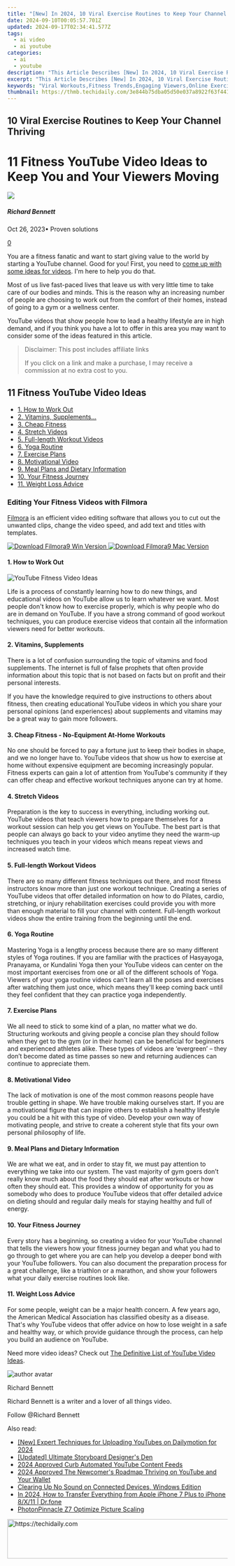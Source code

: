 ```yaml
---
title: "[New] In 2024, 10 Viral Exercise Routines to Keep Your Channel Thriving"
date: 2024-09-10T00:05:57.701Z
updated: 2024-09-17T02:34:41.577Z
tags:
  - ai video
  - ai youtube
categories:
  - ai
  - youtube
description: "This Article Describes [New] In 2024, 10 Viral Exercise Routines to Keep Your Channel Thriving"
excerpt: "This Article Describes [New] In 2024, 10 Viral Exercise Routines to Keep Your Channel Thriving"
keywords: "Viral Workouts,Fitness Trends,Engaging Viewers,Online Exercise,Popular Routines,Thriving Channels,Stay Active Online"
thumbnail: https://thmb.techidaily.com/3e844b75dba05d50e037a8922f63f44130183016b1138a00c38fe8d101f4bd1f.jpg
---
```


## 10 Viral Exercise Routines to Keep Your Channel Thriving

# 11 Fitness YouTube Video Ideas to Keep You and Your Viewers Moving

![](https://images.wondershare.com/filmora/article-images/richard-bennett.jpg)

##### Richard Bennett

 Oct 26, 2023• Proven solutions

[0](#commentsBoxSeoTemplate)

You are a fitness fanatic and want to start giving value to the world by starting a YouTube channel. Good for you! First, you need to [come up with some ideas for videos](https://www.filmora.io/community-blog/how-to-come-up-with-better-youtube-video-ideas-391.html). I'm here to help you do that.

Most of us live fast-paced lives that leave us with very little time to take care of our bodies and minds. This is the reason why an increasing number of people are choosing to work out from the comfort of their homes, instead of going to a gym or a wellness center.

YouTube videos that show people how to lead a healthy lifestyle are in high demand, and if you think you have a lot to offer in this area you may want to consider some of the ideas featured in this article.

>  Disclaimer: This post includes affiliate links
>
>  If you click on a link and make a purchase, I may receive a commission at no extra cost to you.
>

## 11 Fitness YouTube Video Ideas

* [1\. How to Work Out](#workout)
* [2\. Vitamins, Supplements...](#vitamins)
* [3. Cheap Fitness](#cheapfitness)
* [4\. Stretch Videos](#stretch)
* [5\. Full-length Workout Videos](#fulllength)
* [6\. Yoga Routine](#yoga)
* [7\. Exercise Plans](#exercise)
* [8\. Motivational Video](#motivational)
* [9\. Meal Plans and Dietary Information](#mealplan)
* [10\. Your Fitness Journey](#fitnessjourney)
* [11. Weight Loss Advice](#weightloss)

### Editing Your Fitness Videos with Filmora

[Filmora](https://tools.techidaily.com/wondershare/filmora/download/) is an efficient video editing software that allows you to cut out the unwanted clips, change the video speed, and add text and titles with templates.

[![Download Filmora9 Win Version](https://images.wondershare.com/filmora/guide/download-btn-win.jpg) ](https://tools.techidaily.com/wondershare/filmora/download/) [![Download Filmora9 Mac Version](https://images.wondershare.com/filmora/guide/download-btn-mac.jpg) ](https://tools.techidaily.com/wondershare/filmora/download/)

#### 1.  How to Work Out

![YouTube Fitness Video Ideas](https://images.wondershare.com/filmora/article-images/fitness-youtube-video-ideas.jpg)

Life is a process of constantly learning how to do new things, and educational videos on YouTube allow us to learn whatever we want. Most people don't know how to exercise properly, which is why people who do are in demand on YouTube. If you have a strong command of good workout techniques, you can produce exercise videos that contain all the information viewers need for better workouts.

#### 2.  Vitamins, Supplements

There is a lot of confusion surrounding the topic of vitamins and food supplements. The internet is full of false prophets that often provide information about this topic that is not based on facts but on profit and their personal interests.

If you have the knowledge required to give instructions to others about fitness, then creating educational YouTube videos in which you share your personal opinions (and experiences) about supplements and vitamins may be a great way to gain more followers.

#### 3.  Cheap Fitness - No-Equipment At-Home Workouts

No one should be forced to pay a fortune just to keep their bodies in shape, and we no longer have to. YouTube videos that show us how to exercise at home without expensive equipment are becoming increasingly popular. Fitness experts can gain a lot of attention from YouTube's community if they can offer cheap and effective workout techniques anyone can try at home.

#### 4.  Stretch Videos

Preparation is the key to success in everything, including working out. YouTube videos that teach viewers how to prepare themselves for a workout session can help you get views on YouTube. The best part is that people can always go back to your video anytime they need the warm-up techniques you teach in your videos which means repeat views and increased watch time.

#### 5.  Full-length Workout Videos

There are so many different fitness techniques out there, and most fitness instructors know more than just one workout technique. Creating a series of YouTube videos that offer detailed information on how to do Pilates, cardio, stretching, or injury rehabilitation exercises could provide you with more than enough material to fill your channel with content. Full-length workout videos show the entire training from the beginning until the end.

#### 6.  Yoga Routine

Mastering Yoga is a lengthy process because there are so many different styles of Yoga routines. If you are familiar with the practices of Hasyayoga, Pranayama, or Kundalini Yoga then your YouTube videos can center on the most important exercises from one or all of the different schools of Yoga. Viewers of your yoga routine videos can't learn all the poses and exercises after watching them just once, which means they'll keep coming back until they feel confident that they can practice yoga independently.

#### 7.  Exercise Plans

We all need to stick to some kind of a plan, no matter what we do. Structuring workouts and giving people a concise plan they should follow when they get to the gym (or in their home) can be beneficial for beginners and experienced athletes alike. These types of videos are ‘evergreen’ – they don’t become dated as time passes so new and returning audiences can continue to appreciate them.

#### 8.  Motivational Video

The lack of motivation is one of the most common reasons people have trouble getting in shape. We have trouble making ourselves start. If you are a motivational figure that can inspire others to establish a healthy lifestyle you could be a hit with this type of video. Develop your own way of motivating people, and strive to create a coherent style that fits your own personal philosophy of life.

#### 9.  Meal Plans and Dietary Information

We are what we eat, and in order to stay fit, we must pay attention to everything we take into our system. The vast majority of gym goers don’t really know much about the food they should eat after workouts or how often they should eat. This provides a window of opportunity for you as somebody who does to produce YouTube videos that offer detailed advice on dieting should and regular daily meals for staying healthy and full of energy.

#### 10.  Your Fitness Journey

Every story has a beginning, so creating a video for your YouTube channel that tells the viewers how your fitness journey began and what you had to go through to get where you are can help you develop a deeper bond with your YouTube followers. You can also document the preparation process for a great challenge, like a triathlon or a marathon, and show your followers what your daily exercise routines look like.

#### 11.  Weight Loss Advice

For some people, weight can be a major health concern. A few years ago, the American Medical Association has classified obesity as a disease. That's why YouTube videos that offer advice on how to lose weight in a safe and healthy way, or which provide guidance through the process, can help you build an audience on YouTube.

Need more video ideas? Check out [The Definitive List of YouTube Video Ideas](https://tools.techidaily.com/wondershare/filmora/download/).

![author avatar](https://images.wondershare.com/filmora/article-images/richard-bennett.jpg)

Richard Bennett

Richard Bennett is a writer and a lover of all things video.

Follow @Richard Bennett

<ins class="adsbygoogle"
     style="display:block"
     data-ad-format="autorelaxed"
     data-ad-client="ca-pub-7571918770474297"
     data-ad-slot="1223367746"></ins>

<ins class="adsbygoogle"
     style="display:block"
     data-ad-client="ca-pub-7571918770474297"
     data-ad-slot="8358498916"
     data-ad-format="auto"
     data-full-width-responsive="true"></ins>

<span class="atpl-alsoreadstyle">Also read:</span>
<div><ul>
<li><a href="https://youtube-web.techidaily.com/xpert-techniques-for-uploading-youtubes-on-dailymotion-for-2024/"><u>[New] Expert Techniques for Uploading YouTubes on Dailymotion for 2024</u></a></li>
<li><a href="https://fox-http.techidaily.com/updated-ultimate-storyboard-designers-den/"><u>[Updated] Ultimate Storyboard Designer's Den</u></a></li>
<li><a href="https://youtube-web.techidaily.com/approved-curb-automated-youtube-content-feeds/"><u>2024 Approved Curb Automated YouTube Content Feeds</u></a></li>
<li><a href="https://youtube-web.techidaily.com/approved-the-newcomers-roadmap-thriving-on-youtube-and-your-wallet/"><u>2024 Approved The Newcomer's Roadmap Thriving on YouTube and Your Wallet</u></a></li>
<li><a href="https://win11.techidaily.com/clearing-up-no-sound-on-connected-devices-windows-edition/"><u>Clearing Up No Sound on Connected Devices, Windows Edition</u></a></li>
<li><a href="https://iphone-transfer.techidaily.com/in-2024-how-to-transfer-everything-from-apple-iphone-7-plus-to-iphone-8x11-drfone-by-drfone-transfer-from-ios/"><u>In 2024, How to Transfer Everything from Apple iPhone 7 Plus to iPhone 8/X/11 | Dr.fone</u></a></li>
<li><a href="https://extra-resources.techidaily.com/photonpinnacle-z7-optimize-picture-scaling/"><u>PhotonPinnacle Z7 Optimize Picture Scaling</u></a></li>
</ul></div>

<!-- affiliate ads begin -->
<a href="https://ephamedtechinc.pxf.io/c/5597632/2120865/26400?prodsku=mercury" target="_top" id="2120865">
  <img src="//a.impactradius-go.com/display-ad/26400-2120865" border="0" alt="https://techidaily.com" width="728" height="90"/>
</a>
<img height="0" width="0" src="https://ephamedtechinc.pxf.io/i/5597632/2120865/26400?prodsku=mercury" style="position:absolute;visibility:hidden;" border="0" />
<!-- affiliate ads end -->


